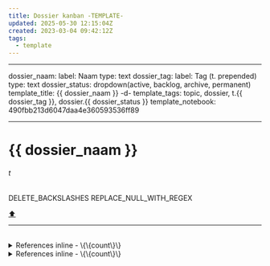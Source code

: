 ```yaml
---
title: Dossier kanban -TEMPLATE-
updated: 2025-05-30 12:15:04Z
created: 2023-03-04 09:42:12Z
tags:
  - template
---
```


---
dossier_naam:
  label: Naam
  type: text
dossier_tag:
  label: Tag (t. prepended)
  type: text
dossier_status: dropdown(active, backlog, archive, permanent)
template_title: {{ dossier_naam }} -d-
template_tags: topic, dossier, t.{{ dossier_tag }}, dossier.{{ dossier_status }}
template_notebook: 490fbb213d6047daa4e360593536ff89

---
# {{ dossier_naam }}
###### t
DELETE_BACKSLASHES
REPLACE_NULL_WITH_REGEX

[⬆️](#t)
***
<br>


<!-- note-overview-plugin
search: ref_{{ dossier_tag }}
fields: title, excerpt
listview:
  text: |-
    
    \{\{title\}\}
    \{\{excerpt\}\}
excerpt:
  regex: null
  regexflags: gmi
  removenewline: false
  removemd: false
details:
  open: false
  summary: References inline - \{\{count\}\}
-->
<details close>
<summary>References inline - \{\{count\}\}</summary>

</details>
<!--endoverview-->
<details close>
<summary>References inline - \{\{count\}\}</summary>

<!-- note-overview-plugin
search: type:todo iscompleted:0 tag:issue tag:t.{{ dossier_tag }}
fields: title
alias: title AS Issue
sort: title DESC
details:
  open: false
  summary: Issues - \{\{count\}\}
-->
<details close>
<summary>Issues - \{\{count\}\}</summary>

| Issue |
| --- |
</details>
<!--endoverview-->

<!-- note-overview-plugin
search: type:note -tag:media -tag:communication tag:t.{{ dossier_tag }}
fields: title
alias: title AS Note
sort: title DESC
details:
  open: false
  summary: Notes - \{\{count\}\}
-->
<details close>
<summary>Notes - \{\{count\}\}</summary>

| Note |
| --- |
</details>
<!--endoverview-->

<!-- note-overview-plugin
search: tag:media tag:t.{{ dossier_tag }}
fields: title
alias: title AS Media
sort: title DESC
details:
  open: false
  summary: Media - \{\{count\}\}
-->
<details close>
<summary>Media - \{\{count\}\}</summary>

| Media |
| --- |
</details>
<!--endoverview-->

<!-- note-overview-plugin
search: tag:communication tag:t.{{ dossier_tag }}
fields: title
alias: title AS Communication
sort: title DESC
details:
  open: false
  summary: Communication - \{\{count\}\}
-->
<details close>
<summary>Communication - \{\{count\}\}</summary>

| Communication |
| --- |
</details>
<!--endoverview-->

[⬆️](#t)
***
<br>



| LinkTags | Tagging |
|-|-|
| [Dossiers](../1.Mind/Dossiers.md) | `t.{{ dossier_tag }}` |
[⬆️](#t)
***
<br>



# Kanban
```\kanban
filters:
  tag: t.{{ dossier_tag }}
  completed: false
columns:
  - name: Backlog
    tag: todo.backlog
  - name: Doing
    tag: todo.doing
  - name: Done
    tag: todo.done
```
Requests | Backlog | WIP
--- | --- | ---

_Last updated at 10/14/2024, 4:11:22 PM by Kanban plugin_